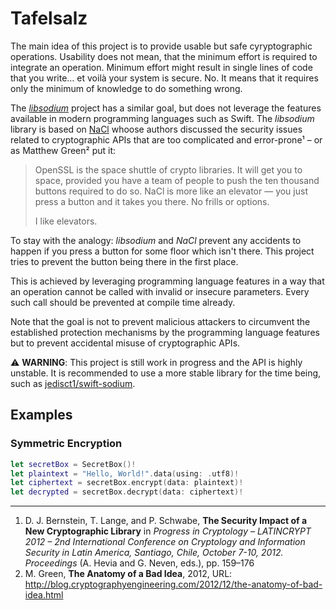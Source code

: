 # Tafelsalz

The main idea of this project is to provide usable but safe cyryptographic operations. Usability does not mean, that the minimum effort is required to integrate an operation. Minimum effort might result in single lines of code that you write… et voilà your system is secure. No. It means that it requires only the minimum of knowledge to do something wrong.

The [*libsodium*](https://libsodium.org) project has a similar goal, but does not leverage the features available in modern programming languages such as Swift. The *libsodium* library is based on [NaCl](https://nacl.cr.yp.to) whoose authors discussed the security issues related to cryptographic APIs that are too complicated and error-prone¹ – or as Matthew Green² put it:

> OpenSSL is the space shuttle of crypto libraries. It will get you to space, provided you have a team of people to push the ten thousand buttons required to do so. NaCl is more like an elevator — you just press a button and it takes you there. No frills or options.
>
> I like elevators.

To stay with the analogy: *libsodium* and *NaCl* prevent any accidents to happen if you press a button for some floor which isn't there. This project tries to prevent the button being there in the first place.

This is achieved by leveraging programming language features in a way that an operation cannot be called with invalid or insecure parameters. Every such call should be prevented at compile time already.

Note that the goal is not to prevent malicious attackers to circumvent the established protection mechanisms by the programming language features but to prevent accidental misuse of cryptographic APIs.

⚠️ **WARNING**: This project is still work in progress and the API is highly unstable. It is recommended to use a more stable library for the time being, such as [jedisct1/swift-sodium](https://github.com/jedisct1/swift-sodium).

## Examples

### Symmetric Encryption

```swift
let secretBox = SecretBox()!
let plaintext = "Hello, World!".data(using: .utf8)!
let ciphertext = secretBox.encrypt(data: plaintext)!
let decrypted = secretBox.decrypt(data: ciphertext)!
```



---

1. D. J. Bernstein, T. Lange, and P. Schwabe, **The Security Impact of a New Cryptographic Library** in *Progress in Cryptology – LATINCRYPT 2012 – 2nd International Conference on Cryptology and Information Security in Latin America, Santiago, Chile, October 7-10, 2012. Proceedings* (A. Hevia and G. Neven, eds.), pp. 159–176
2. M. Green, **The Anatomy of a Bad Idea**, 2012, URL: http://blog.cryptographyengineering.com/2012/12/the-anatomy-of-bad-idea.html